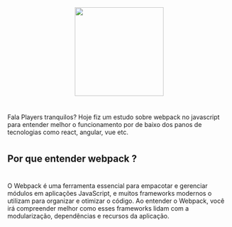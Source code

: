 <div align="center">
    <img width="200" height="200" align="center" src="https://cdn.jsdelivr.net/gh/devicons/devicon/icons/javascript/javascript-plain.svg" />
</div>

#

Fala Players tranquilos? Hoje fiz um estudo sobre webpack no javascript para entender melhor o funcionamento por de baixo dos panos de tecnologias como react, angular, vue etc.

#

## Por que entender webpack ?

#

O Webpack é uma ferramenta essencial para empacotar e gerenciar módulos em aplicações JavaScript, e muitos frameworks modernos o utilizam para organizar e otimizar o código. Ao entender o Webpack, você irá compreender melhor como esses frameworks lidam com a modularização, dependências e recursos da aplicação. 